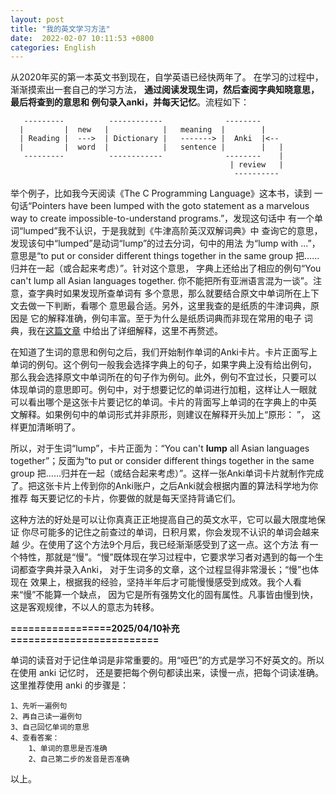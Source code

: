 ```yaml
---
layout: post
title: "我的英文学习方法"
date:  2022-02-07 10:11:53 +0800
categories: English
---
```


从2020年买的第一本英文书到现在，自学英语已经快两年了。
在学习的过程中，渐渐摸索出一套自己的学习方法，
**通过阅读发现生词，然后查阅字典知晓意思，最后将查到的意思和
例句录入anki，并每天记忆**。流程如下：
```
   ---------          ------------              --------
  |         |  new   |            |   meaning  |        |
  | Reading |  --->  | Dictionary |   -------> |  Anki  |<--
  |         |  word  |            |   sentence |        |   |
   ---------          ------------              --------    |
                                                 | review   |
                                                  ----------
```

举个例子，比如我今天阅读《The C Programming Language》这本书，读到
一句话“Pointers have been lumped with the goto statement as a marvelous
way to create impossible-to-understand programs.”，发现这句话中
有一个单词“lumped”我不认识，于是我就到《牛津高阶英汉双解词典》中
查询它的意思，发现该句中“lumped”是动词“lump”的过去分词，句中的用法
为“lump with ...”，意思是“to put or consider different things together
 in the same group  把……归并在一起（或合起来考虑）”。针对这个意思，
字典上还给出了相应的例句“You can't lump all Asian languages together.
   你不能把所有亚洲语言混为一谈”。注意，查字典时如果发现所查单词有
多个意思，那么就要结合原文中单词所在上下文去做一下判断，看哪个
意思最合适。另外，这里我查的是纸质的牛津词典，原因是
它的解释准确，例句丰富。至于为什么是纸质词典而非现在常用的电子
词典，我在[这篇文章](https://guo-sj.github.io/english/why/2021/11/25/why-printed-dict.html)
中给出了详细解释，这里不再赘述。

在知道了生词的意思和例句之后，我们开始制作单词的Anki卡片。卡片正面写上
单词的例句。这个例句一般我会选择字典上的句子，如果字典上没有给出例句，
那么我会选择原文中单词所在的句子作为例句。此外，例句不宜过长，只要可以
体现单词的意思即可。例句中，对于想要记忆的单词进行加粗，这样让人一眼就
可以看出哪个是这张卡片要记忆的单词。卡片的背面写上单词的在字典上的中英
文解释。如果例句中的单词形式并非原形，则建议在解释开头加上“原形：  ”，
这样更加清晰明了。

所以，对于生词“lump”，卡片正面为：“You can't **lump** all Asian languages
together”；反面为“to put or consider different things together in the same
 group  把……归并在一起（或结合起来考虑）”。这样一张Anki单词卡片就制作完成
了。把这张卡片上传到你的Anki账户，之后Anki就会根据内置的算法科学地为你推荐
每天要记忆的卡片，你要做的就是每天坚持背诵它们。

这种方法的好处是可以让你真真正正地提高自己的英文水平，它可以最大限度地保证
你尽可能多的记住之前查过的单词，日积月累，你会发现不认识的单词会越来越
少。在使用了这个方法9个月后，我已经渐渐感受到了这一点。这个方法
有一个特性，那就是“慢”。“慢”既体现在学习过程中，它要求学习者对遇到的每一个生词都查字典并录入Anki，
对于生词多的文章，这个过程显得非常漫长；“慢”也体现在
效果上，根据我的经验，坚持半年后才可能慢慢感受到成效。我个人看来“慢”不能算一个缺点，
因为它是所有强势文化的固有属性。凡事皆由慢到快，这是客观规律，不以人的意志为转移。

**=================2025/04/10补充=========================**

单词的读音对于记住单词是非常重要的。用“哑巴”的方式是学习不好英文的。所以在使用 anki 记忆时，
还是要把每个例句都读出来，读慢一点，把每个词读准确。这里推荐使用 anki 的步骤是：
```
1、先听一遍例句
2、再自己读一遍例句
3、自己回忆单词的意思
4、查看答案：
    1、单词的意思是否准确
    2、自己第二步的发音是否准确
```
以上。


